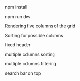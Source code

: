 <!-- Steps to run the app -->
npm install 


npm run dev
<!-- features of the grid -->

Rendering five columns of the grid

Sorting for possible columns

fixed header

multiple columns sorting

multiple columns filtering

search bar on top

